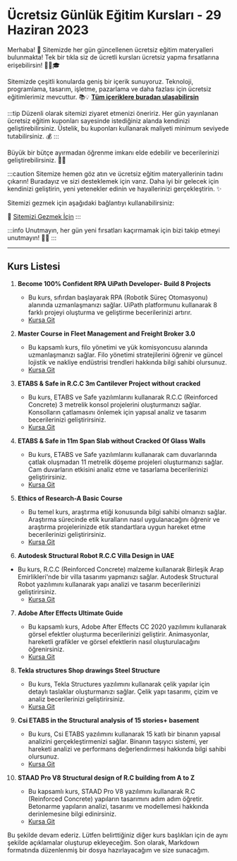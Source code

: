 # Ücretsiz Günlük Eğitim Kursları - 29 Haziran 2023

Merhaba! 🌟 Sitemizde her gün güncellenen ücretsiz eğitim materyalleri bulunmakta! Tek bir tıkla siz de ücretli kursları ücretsiz yapma fırsatlarına erişebilirsin! 👨‍💻🎓

Sitemizde çeşitli konularda geniş bir içerik sunuyoruz. Teknoloji, programlama, tasarım, işletme, pazarlama ve daha fazlası için ücretsiz eğitimlerimiz mevcuttur. 📚💡 **[Tüm içeriklere buradan ulaşabilirsin](https://web3ogren.com/docs/category/bilgisayar-bilimleri)**

:::tip
Düzenli olarak sitemizi ziyaret etmenizi öneririz. Her gün yayınlanan ücretsiz eğitim kuponları sayesinde istediğiniz alanda kendinizi geliştirebilirsiniz. Üstelik, bu kuponları kullanarak maliyeti minimum seviyede tutabilirsiniz. 💰
:::

Büyük bir bütçe ayırmadan öğrenme imkanı elde edebilir ve becerilerinizi geliştirebilirsiniz. 🚀🌈

:::caution
Sitemize hemen göz atın ve ücretsiz eğitim materyallerinin tadını çıkarın! Buradayız ve sizi desteklemek için varız. Daha iyi bir gelecek için kendinizi geliştirin, yeni yetenekler edinin ve hayallerinizi gerçekleştirin. ✨

Sitemizi gezmek için aşağıdaki bağlantıyı kullanabilirsiniz:

🔗 [Sitemizi Gezmek İçin](https://web3ogren.com)
:::

:::info
Unutmayın, her gün yeni fırsatları kaçırmamak için bizi takip etmeyi unutmayın! 📅🔔
:::

--- 
## Kurs Listesi

1. **Become 100% Confident RPA UiPath Developer- Build 8 Projects**
   - Bu kurs, sıfırdan başlayarak RPA (Robotik Süreç Otomasyonu) alanında uzmanlaşmanızı sağlar. UiPath platformunu kullanarak 8 farklı projeyi oluşturma ve geliştirme becerilerinizi artırır.
   - [Kursa Git](https://www.udemy.com/course/go-from-zero-to-hero-build-rpa-uipath-projects-from-scratch/?couponCode=2A30FA4B9C651DCBE4E5)

2. **Master Course in Fleet Management and Freight Broker 3.0**
   - Bu kapsamlı kurs, filo yönetimi ve yük komisyoncusu alanında uzmanlaşmanızı sağlar. Filo yönetimi stratejilerini öğrenir ve güncel lojistik ve nakliye endüstrisi trendleri hakkında bilgi sahibi olursunuz.
   - [Kursa Git](https://www.udemy.com/course/fleet-management-freight-broker-freight-forwarder-fleet-manager/?couponCode=7595B1182D06E3772A74)

3. **ETABS & Safe in R.C.C 3m Cantilever Project without cracked**
   - Bu kurs, ETABS ve Safe yazılımlarını kullanarak R.C.C (Reinforced Concrete) 3 metrelik konsol projelerini oluşturmanızı sağlar. Konsolların çatlamasını önlemek için yapısal analiz ve tasarım becerilerinizi geliştirirsiniz.
   - [Kursa Git](https://www.udemy.com/course/etabs-safe-in-rcc-3m-cantilever-project-without-cracked/?couponCode=1552C6E93E19661988F1)

4. **ETABS & Safe in 11m Span Slab without Cracked Of Glass Walls**
   - Bu kurs, ETABS ve Safe yazılımlarını kullanarak cam duvarlarında çatlak oluşmadan 11 metrelik döşeme projeleri oluşturmanızı sağlar. Cam duvarların etkisini analiz etme ve tasarlama becerilerinizi geliştirirsiniz.
   - [Kursa Git](https://www.udemy.com/course/etabs-safe-in-11m-span-slab-without-cracked-of-glass-walls/?couponCode=E2B151055688FDFC8BE8)

5. **Ethics of Research-A Basic Course**
   - Bu temel kurs, araştırma etiği konusunda bilgi sahibi olmanızı sağlar. Araştırma sürecinde etik kuralların nasıl uygulanacağını öğrenir ve araştırma projelerinizde etik standartlara uygun hareket etme becerilerinizi geliştirirsiniz.
   - [Kursa Git](https://www.udemy.com/course/ethics-of-research/?couponCode=ETHIC_FREE_623)

6. **Autodesk Structural Robot R.C.C Villa Design in UAE**
  

 - Bu kurs, R.C.C (Reinforced Concrete) malzeme kullanarak Birleşik Arap Emirlikleri'nde bir villa tasarımı yapmanızı sağlar. Autodesk Structural Robot yazılımını kullanarak yapı analizi ve tasarım becerilerinizi geliştirirsiniz.
   - [Kursa Git](https://www.udemy.com/course/autodesk-structural-robot-rcc-villa-design-in-uae/?couponCode=D7A88FDECF84240A112F)

7. **Adobe After Effects Ultimate Guide**
   - Bu kapsamlı kurs, Adobe After Effects CC 2020 yazılımını kullanarak görsel efektler oluşturma becerilerinizi geliştirir. Animasyonlar, hareketli grafikler ve görsel efektlerin nasıl oluşturulacağını öğrenirsiniz.
   - [Kursa Git](https://www.udemy.com/course/adobe-after-effects-cc-2020/?couponCode=FREE623G1S3)

8. **Tekla structures Shop drawings Steel Structure**
   - Bu kurs, Tekla Structures yazılımını kullanarak çelik yapılar için detaylı taslaklar oluşturmanızı sağlar. Çelik yapı tasarımı, çizim ve analiz becerilerinizi geliştirirsiniz.
   - [Kursa Git](https://www.udemy.com/course/tekla-steel-structure-modeling/?couponCode=1E288E34049A83503FF6)

9. **Csi ETABS in the Structural analysis of 15 stories+ basement**
   - Bu kurs, Csi ETABS yazılımını kullanarak 15 katlı bir binanın yapısal analizini gerçekleştirmenizi sağlar. Binanın taşıyıcı sistemi, yer hareketi analizi ve performans değerlendirmesi hakkında bilgi sahibi olursunuz.
   - [Kursa Git](https://www.udemy.com/course/csi-etabs-in-the-structural-analysis-of-15-stories-basement/?couponCode=0B403E56E931F4E695E9)

10. **STAAD Pro V8 Structural design of R.C building from A to Z**
    - Bu kapsamlı kurs, STAAD Pro V8 yazılımını kullanarak R.C (Reinforced Concrete) yapıların tasarımını adım adım öğretir. Betonarme yapıların analizi, tasarımı ve modellemesi hakkında derinlemesine bilgi edinirsiniz.
    - [Kursa Git](https://www.udemy.com/course/staad-pro-v8-structural-design-of-rc-building-from-a-to-z/?couponCode=5BA582BEBC61915CED19)

Bu şekilde devam ederiz. Lütfen belirttiğiniz diğer kurs başlıkları için de aynı şekilde açıklamalar oluşturup ekleyeceğim. Son olarak, Markdown formatında düzenlenmiş bir dosya hazırlayacağım ve size sunacağım.